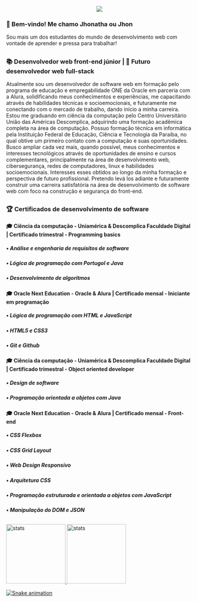 <p align="center">
  <a href="https://github.com/SkyCaptainess"><img src="https://readme-typing-svg.herokuapp.com/?lines=+Senior%20Front%20End%20Developer;Full%20Stack%20Developer;8%2B%20years%20of%20rich%20IT%20experience;&font=Anton&center=true&width=650&height=120&color=58a6ff&vCenter=true&size=45%22"></a>
</p>


### 🔰 Bem-vindo! Me chamo Jhonatha ou Jhon

Sou mais um dos estudantes do mundo de desenvolvimento web com vontade de aprender e pressa para trabalhar!

##

### 📚 Desenvolvedor web front-end júnior | 🎯 Futuro desenvolvedor web full-stack

Atualmente sou um desenvolvedor de software web em formação pelo programa de educação e empregabilidade ONE da Oracle em parceria com a Alura, solidificando meus conhecimentos e experiências, me capacitando através de habilidades técnicas e socioemocionais, e futuramente me conectando com o mercado de trabalho, dando início a minha carreira. Estou me graduando em ciência da computação pelo Centro Universitário União das Américas Descomplica, adquirindo uma formação acadêmica completa na área de computação. Possuo formação técnica em informática pela Instituição Federal de Educação, Ciência e Tecnologia da Paraíba, no qual obtive um primeiro contato com a computação e suas oportunidades. Busco ampliar cada vez mais, quando possível, meus conhecimentos e interesses tecnológicos através de oportunidades de ensino e cursos complementares, principalmente na área de desenvolvimento web, cibersegurança, redes de computadores, linux e habilidades socioemocionais. Interesses esses obtidos ao longo da minha formação e perspectiva de futuro profissional. Pretendo levá los adiante e futuramente construir uma carreira satisfatória na área de desenvolvimento de software web com foco na construção e segurança do front-end.

##

### 🏆 Certificados de desenvolvimento de software

#### 🎓 Ciência da computação - Uniamérica & Descomplica Faculdade Digital | Certificado trimestral - Programming basics

##### • Análise e engenharia de requisitos de software
##### • Lógica de programação com Portugol e Java
##### • Desenvolvimento de algoritmos

#### 🎓 Oracle Next Education - Oracle & Alura | Certificado mensal - Iniciante em programação

##### • Lógica de programação com HTML e JavaScript
##### • HTML5 e CSS3
##### • Git e Github

#### 🎓 Ciência da computação - Uniamérica & Descomplica Faculdade Digital | Certificado trimestral - Object oriented developer

##### • Design de software
##### • Programação orientada a objetos com Java

#### 🎓 Oracle Next Education - Oracle & Alura | Certificado mensal - Front-end

##### • CSS Flexbox
##### • CSS Grid Layout
##### • Web Design Responsivo
##### • Arquitetura CSS
##### • Programação estruturada e orientada a objetos com JavaScript
##### • Manipulação do DOM e JSON

##

<div align="left">
  <a href="https://github.com/jhonncamarg0">
  <img alt="stats" height="160em" src="https://github-readme-stats.vercel.app/api?username=SkyCaptainess&show_icons=true&theme=dark&include_all_commits=true&count_private=true">
  <img alt="stats" height="160em" src="https://github-readme-stats.vercel.app/api/top-langs/?username=SkyCaptainess&layout=compact&langs_count=7&theme=dark">
</div>

<!-- <div style="display: inline-block"><br>
  <a href="mailto:jhonemmaje@gmail.com"><img src="https://img.shields.io/badge/Gmail-D14836?style=for-the-badge&logo=gmail&logoColor=white" target="_blank"></a>
  <a href="https://t.me/jhonncamarg0" target="_blank"><img src="https://img.shields.io/badge/Telegram-2CA5E0?style=for-the-badge&logo=telegram&logoColor=white" target="_blank"></a>
  <a href="https://www.linkedin.com/in/jhonatha-camargo" target="_blank"><img src="https://img.shields.io/badge/LinkedIn-0077B5?style=for-the-badge&logo=linkedin&logoColor=white" target="_blank"></a>
  <a href="https://steamcommunity.com/profiles/76561199181514141" target="_blank"><img src="https://img.shields.io/badge/Steam-000000?style=for-the-badge&logo=steam&logoColor=white" target="_blank"></a>
</div> -->


![Snake animation](https://github.com/Skycaptainess/Skycaptainess/blob/output/github-contribution-grid-snake.svg)